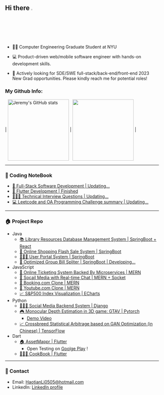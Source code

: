 ## Hi there <img src="https://media.giphy.com/media/hvRJCLFzcasrR4ia7z/giphy.gif" width="2.5%"/>

- 🧑‍🎓 Computer Engineering Graduate Student at NYU

- 💻 Product-driven web/mobile software engineer with hands-on development skills.

- 💼 Actively looking for SDE/SWE full-stack/back-end/front-end 2023 New Grad opportunities. Please kindly reach me for potential roles!

### My Github Info:
<!-- <div style="display: flex; justify-content: space-between; flex-direction: row;">
    <div>
        <a href="https://github.com/anuraghazra/github-readme-stats"><img align="center" src="https://github-readme-stats.vercel.app/api?username=JeremyLi17&theme=radical" alt="Jeremy's GitHub stats" width="40%" height="200px"/></a>
    </div>
    <div>
        <a href="https://github.com/anuraghazra/github-readme-stats"><img align="center" src="https://github-readme-stats.vercel.app/api/top-langs/?username=JeremyLi17&hide_progress=true&theme=radical" width="40%" height="200px"/></a>
    </div>
</div> -->
| <a href="https://github.com/anuraghazra/github-readme-stats"><img align="center" src="https://github-readme-stats.vercel.app/api?username=JeremyLi17&theme=radical" alt="Jeremy's GitHub stats" height="200px"/></a> | <a href="https://github.com/anuraghazra/github-readme-stats"><img align="center" src="https://github-readme-stats.vercel.app/api/top-langs/?username=JeremyLi17&hide_progress=true&theme=radical" height="200px"/></a> |

---
### 📔 Coding NoteBook

- [📔 Full-Stack Software Development | Updating...](https://elemental-trollius-a38.notion.site/Full-Stack-Design-9395a3178f554bf8a69bf2acf137c4c8)
- [📙 Flutter Development | Finished](https://drive.google.com/file/d/1CX9jmRSuGbB0ohGAQR40-tVOvgXBZakv/view?usp=sharing)
- [👨🏻‍💻 Technical Interview Questions | Updating...](https://www.notion.so/Techical-Question-e797f59ab22d4b21bc780c467c513337?pvs=4)
- [💻 Leetcode and OA Programming Challenge summary | Updating...](https://www.notion.so/6d4bf7f827f64fe2acef57e7bd2bd09f?v=cbf8119bdf224c55b3f495261b1880c1&pvs=4)

---
### 🏠 Project Repo
- Java
  - [📚 Library Resources Database Management System | SpringBoot + React](https://github.com/JeremyLi17/Library_Resources_DB_Management_System)
  - [🛒 Online Shopping Flash Sale System | SpringBoot](https://github.com/JeremyLi17/Online_SecKill_System)
  - [🙋🏻‍♂️ User Portal System | SpringBoot](https://github.com/JeremyLi17/UserPortal_System)
  - [🧾 Optimized Group Bill Spliter | SpringBoot | Developing...](https://github.com/JeremyLi17/Social_Media_with_RealTime_Online_Chat)
- JavaScript
  - [🎫 Online Ticketing System Backed By Microservices | MERN](https://github.com/JeremyLi17/Online_Ticketing_Microservices)
  - [💬 Socail Media with Real-time Chat | MERN + Socket](https://github.com/JeremyLi17/Social_Media_with_RealTime_Online_Chat)
  - [🏨 Booking.com Clone | MERN](https://github.com/JeremyLi17/Booking_System)
  - [🎥 Youtube.com Clone | MERN](https://github.com/JeremyLi17/Clone_YouTube)
  - [📈 S&P500 Index Visualization | ECharts](https://github.com/JeremyLi17/SP500_OHLC_Visualization)
- Python
  - [🧑🏻‍💼 Social Media Backend System | Django](https://github.com/JeremyLi17/Online_SecKill_System)
  - [🎮 Monocular Depth Estimation in 3D game: GTAV | Pytorch](https://drive.google.com/file/d/186CO0Hr6ntT5zQ6TCEz-Xnb9Y7u15iex/view?usp=sharing)
    - [Demo Video](https://youtube.com/shorts/JJqnTYTIdRE)
  - [📈 Crossbreed Statistical Arbitrage based on GAN Optimization (in Chinese) | TensorFlow](https://drive.google.com/file/d/1P_lwB6mCoxfhs5YtSsRtyAvJhKla8t1B/view?usp=sharing)
- Dart
  - [🏠 AssetMappr | Flutter](https://github.com/annawangkkk/AssetMappr-Mobile-APP)
    - Open Testing on [Goolge Play](https://play.google.com/store/apps/details?id=com.assetmappr.asset_mappr) !
  - [🧑🏻‍🍳 CookBook | Flutter](https://github.com/JeremyLi17/Favorite_Food)

---
### 📇 Contact
- Email: HaotianLi0505@hotmail.com
- LinkedIn: [LinkedIn profile](https://www.linkedin.com/in/haotian-li-596a6a247/)
